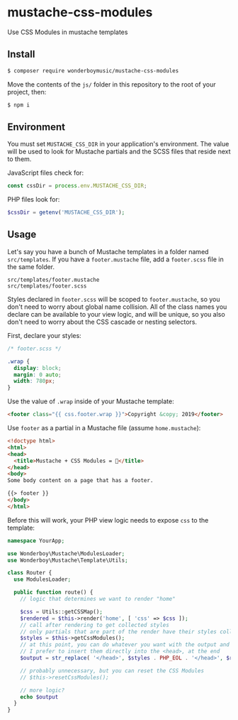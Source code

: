 # mustache-css-modules

Use CSS Modules in mustache templates

## Install

```sh
$ composer require wonderboymusic/mustache-css-modules
```

Move the contents of the `js/` folder in this repository to the root of your project, then:

```js
$ npm i
```

## Environment

You must set `MUSTACHE_CSS_DIR` in your application's environment. The value will be used to look for Mustache partials and the SCSS files that reside next to them.

JavaScript files check for:

```js
const cssDir = process.env.MUSTACHE_CSS_DIR;
```

PHP files look for:

```php
$cssDir = getenv('MUSTACHE_CSS_DIR');
```

## Usage

Let's say you have a bunch of Mustache templates in a folder named `src/templates`. If you have a `footer.mustache` file, add a `footer.scss` file in the same folder.

```
src/templates/footer.mustache
src/templates/footer.scss
```

Styles declared in `footer.scss` will be scoped to `footer.mustache`, so you don't need to worry about global name collision. All of the class names you declare can be available to your view logic, and will be unique, so you also don't need to worry about the CSS cascade or nesting selectors.

First, declare your styles:

```css
/* footer.scss */

.wrap {
  display: block;
  margin: 0 auto;
  width: 780px;
}
```

Use the value of `.wrap` inside of your Mustache template:

```html
<footer class="{{ css.footer.wrap }}">Copyright &copy; 2019</footer>
```

Use `footer` as a partial in a Mustache file (assume `home.mustache`):

```html
<!doctype html>
<html>
<head>
  <title>Mustache + CSS Modules = 🤯</title>
</head>
<body>
Some body content on a page that has a footer.

{{> footer }}
</body>
</html>
```

Before this will work, your PHP view logic needs to expose `css` to the template:

```php
namespace YourApp;

use Wonderboy\Mustache\ModulesLoader;
use Wonderboy\Mustache\Template\Utils;

class Router {
  use ModulesLoader;

  public function route() {
    // logic that determines we want to render "home"

    $css = Utils::getCSSMap();
    $rendered = $this->render('home', [ 'css' => $css ]);
    // call after rendering to get collected styles
    // only partials that are part of the render have their styles collected
    $styles = $this->getCssModules();
    // at this point, you can do whatever you want with the output and with the styles
    // I prefer to insert them directly into the <head>, at the end
    $output = str_replace( '</head>', $styles . PHP_EOL . '</head>', $rendered );

    // probably unnecessary, but you can reset the CSS Modules
    // $this->resetCssModules();

    // more logic?
    echo $output
  }
}
```
